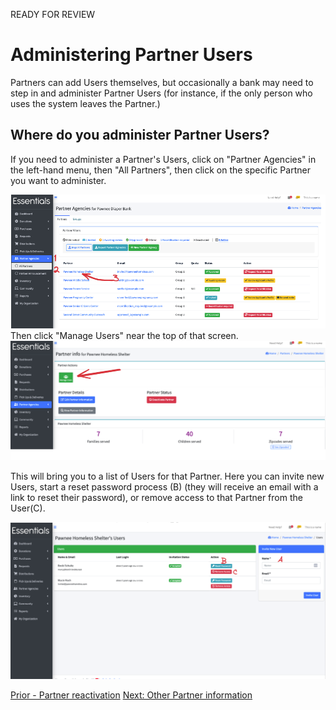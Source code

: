 READY FOR REVIEW

# Administering Partner Users

Partners can add Users themselves,  but occasionally a bank may need to step in and administer Partner Users (for instance, if the only person who uses the system leaves the Partner.)

## Where do you administer Partner Users?

If you need to administer a Partner's Users,  click on "Partner Agencies" in the left-hand menu,  then "All Partners",
then click on the specific Partner you want to administer. 

![](images/partners/partners_user_management_navigation_1.png)
Then  click "Manage Users" near the top of that screen.
![](images/partners/partners_user_management_navigation_2.png)

This will bring you to a list of Users for that Partner.   Here you can invite new Users, start a reset password process (B) (they will receive an email with a link to reset their password), or remove access to that Partner from the User(C).  

![](images/partners/partners_user_management.png)

[Prior - Partner reactivation](pm_Partner_reactivation.md)  [Next: Other Partner information](pm_other_information.md)